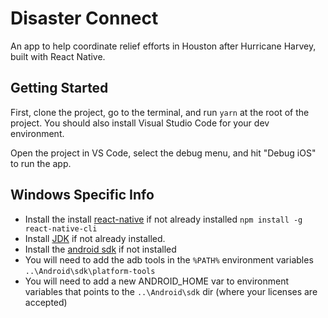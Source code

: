 # Disaster Connect

An app to help coordinate relief efforts in Houston after Hurricane Harvey, built with React Native.

## Getting Started

First, clone the project, go to the terminal, and run `yarn` at the root of the project. You should also
install Visual Studio Code for your dev environment.

Open the project in VS Code, select the debug menu, and hit "Debug iOS" to run the app.

## Windows Specific Info

* Install the install [react-native][1] if not already installed `npm install -g react-native-cli`
* Install [JDK][2] if not already installed.
* Install the [android sdk][3] if not installed
* You will need to add the adb tools in the `%PATH%` environment variables `..\Android\sdk\platform-tools`
* You will need to add a new ANDROID_HOME var to environment variables that points to the `..\Android\sdk` dir (where your licenses are accepted)

[1]: https://facebook.github.io/react-native/docs/getting-started.html#content
[2]: http://www.oracle.com/technetwork/java/javase/downloads/jdk8-downloads-2133151.html
[3]: https://developer.android.com/studio/install.html
